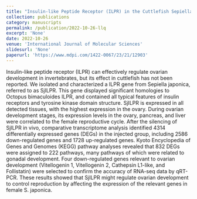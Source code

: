 ```yaml
---
title: "Insulin-like Peptide Receptor (ILPR) in the Cuttlefish Sepiella japonica: Characterization, Expression, and Regulation of Reproduction"
collection: publications
category: manuscripts
permalink: /publication/2022-10-26-llq
excerpt: 'None'
date: 2022-10-26
venue: 'International Journal of Molecular Sciences'
slidesurl: 'None'
paperurl: 'https://www.mdpi.com/1422-0067/23/21/12903'
---
```


Insulin-like peptide receptor (ILPR) can effectively regulate ovarian development in invertebrates, but its effect in cuttlefish has not been reported. We isolated and characterized a ILPR gene from Sepiella japonica, referred to as SjILPR. This gene displayed significant homologies to Octopus bimaculoides ILPR, and contained all typical features of insulin receptors and tyrosine kinase domain structure. SjILPR is expressed in all detected tissues, with the highest expression in the ovary. During ovarian development stages, its expression levels in the ovary, pancreas, and liver were correlated to the female reproductive cycle. After the silencing of SjILPR in vivo, comparative transcriptome analysis identified 4314 differentially expressed genes (DEGs) in the injected group, including 2586 down-regulated genes and 1728 up-regulated genes. Kyoto Encyclopedia of Genes and Genomes (KEGG) pathway analyses revealed that 832 DEGs were assigned to 222 pathways, many pathways of which were related to gonadal development. Four down-regulated genes relevant to ovarian development (Vitellogenin 1, Vitellogenin 2, Cathepsin L1-like, and Follistatin) were selected to confirm the accuracy of RNA-seq data by qRT-PCR. These results showed that SjILPR might regulate ovarian development to control reproduction by affecting the expression of the relevant genes in female S. japonica.
